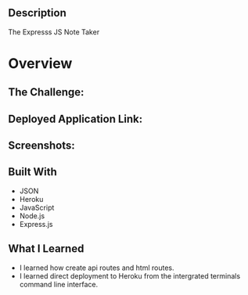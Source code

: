 # 

## Description

The Expresss JS Note Taker 


# Overview

## The Challenge:




## Deployed Application Link:


## Screenshots:








## Built With
- JSON
- Heroku
- JavaScript
- Node.js 
- Express.js

## What I Learned
- I learned how create api routes and html routes.
- I learned direct deployment to Heroku from the intergrated terminals command line interface.
